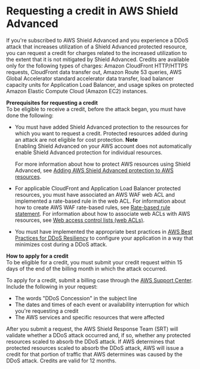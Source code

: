 # Requesting a credit in AWS Shield Advanced<a name="request-refund"></a>

If you're subscribed to AWS Shield Advanced and you experience a DDoS attack that increases utilization of a Shield Advanced protected resource, you can request a credit for charges related to the increased utilization to the extent that it is not mitigated by Shield Advanced\. Credits are available only for the following types of charges: Amazon CloudFront HTTP/HTTPS requests, CloudFront data transfer out, Amazon Route 53 queries, AWS Global Accelerator standard accelerator data transfer, load balancer capacity units for Application Load Balancer, and usage spikes on protected Amazon Elastic Compute Cloud \(Amazon EC2\) instances\.

**Prerequisites for requesting a credit**  
To be eligible to receive a credit, before the attack began, you must have done the following: 
+ You must have added Shield Advanced protection to the resources for which you want to request a credit\. Protected resources added during an attack are not eligible for cost protection\. 
**Note**  
Enabling Shield Advanced on your AWS account does not automatically enable Shield Advanced protection for individual resources\. 

  For more information about how to protect AWS resources using Shield Advanced, see [Adding AWS Shield Advanced protection to AWS resources](ddos-manage-protected-resources.md#configure-new-protection)\.
+ For applicable CloudFront and Application Load Balancer protected resources, you must have associated an AWS WAF web ACL and implemented a rate\-based rule in the web ACL\. For information about how to create AWS WAF rate\-based rules, see [Rate\-based rule statement](waf-rule-statement-type-rate-based.md)\. For information about how to associate web ACLs with AWS resources, see [Web access control lists \(web ACLs\)](web-acl.md)\. 
+ You must have implemented the appropriate best practices in [AWS Best Practices for DDoS Resiliency](https://docs.aws.amazon.com/whitepapers/latest/aws-best-practices-ddos-resiliency) to configure your application in a way that minimizes cost during a DDoS attack\. 

**How to apply for a credit**  
To be eligible for a credit, you must submit your credit request within 15 days of the end of the billing month in which the attack occurred\.

To apply for a credit, submit a billing case through the [AWS Support Center](https://console.aws.amazon.com/support/home#/)\. Include the following in your request: 
+ The words "DDoS Concession" in the subject line
+ The dates and times of each event or availability interruption for which you're requesting a credit
+ The AWS services and specific resources that were affected 

After you submit a request, the AWS Shield Response Team \(SRT\) will validate whether a DDoS attack occurred and, if so, whether any protected resources scaled to absorb the DDoS attack\. If AWS determines that protected resources scaled to absorb the DDoS attack, AWS will issue a credit for that portion of traffic that AWS determines was caused by the DDoS attack\. Credits are valid for 12 months\.